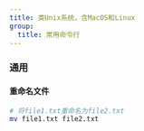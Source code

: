 ```yaml
---
title: 类Unix系统，含MacOS和Linux
group:
  title: 常用命令行
---
```


### 通用

#### 重命名文件

```sh
# 将file1.txt重命名为file2.txt
mv file1.txt file2.txt
```
